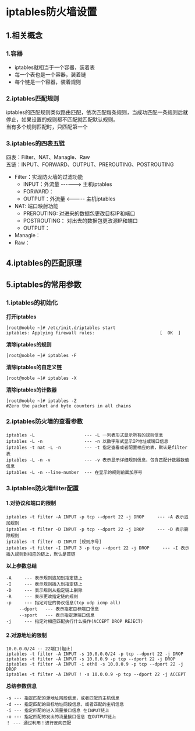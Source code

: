 # iptables防火墙设置

## 1.相关概念

### 1.容器
- iptables就相当于一个容器，装着表
- 每一个表也是一个容器，装着链
- 每个链是一个容器，装着规则

### 2.iptables匹配规则
iptables的匹配规则类似路由匹配，依次匹配每条规则，当成功匹配一条规则后就停止，如果设置的规则都不匹配就匹配默认规则。<br>
当有多个规则匹配时，只匹配第一个<br>

### 3.iptables的四表五链
四表：Filter、NAT、Managle、Raw<br>
五链：INPUT、FORWARD、OUTPUT、PREROUTING、POSTROUTING

- Filter：实现防火墙的过滤功能
  - INPUT：外流量 ------> 主机iptables
  - FORWARD：
  - OUTPUT：外流量 \<----- 主机iptables
- NAT: 端口映射功能
  - PREROUTING:   对进来的数据包更改目标IP和端口
  - POSTROUTING： 对出去的数据包更改源IP和端口
  - OUTPUT：
- Managle：
- Raw：

## 4.iptables的匹配原理

## 5.iptables的常用参数

### 1.iptables的初始化

**打开iptables**<br>
```
[root@noble ~]# /etc/init.d/iptables start
iptables: Applying firewall rules:                         [  OK  ]
```

**清除iptables的规则**<br>
```
[root@noble ~]# iptables -F
```

**清除iptables的自定义链**<br>
```
[root@noble ~]# iptables -X
```

**清除iptables的计数器**<br>
```
[root@noble ~]# iptables -Z
#Zero the packet and byte counters in all chains
```

### 2.iptables防火墙的查看参数

```
iptables -L                   --- -L 一列表形式显示所有的规则信息
iptables -L -n                --- -n 以数字形式显示IP地址或端口信息
iptables -t nat -L -n         --- -t 指定查看或者配置相应的表，默认是filter表
iptables -L -n -v             --- -v 表示显示详细规则信息，包含匹配计数器数值信息
iptables -L -n --line-number  --- 在显示的规则前面加序号
```

### 3.iptables防火墙filter配置

#### 1.对协议和端口的限制
```
iptables -t filter -A INPUT -p tcp --dport 22 -j DROP     --- -A 表示追加规则
iptables -t filter -D INPUT -p tcp --dport 22 -j DROP     --- -D 表示删除规则
iptables -t filter -D INPUT [规则序号]
iptables -t filter -I INPUT 3 -p tcp --dport 22 -j DROP     --- -I 表示插入规则到相应的链上，默认是首链
```

**以上参数总结**<br>
```
-A     --- 表示规则追加到指定链上
-I     --- 表示规则插入到指定链上
-D     --- 表示规则从指定链上删除
-R     --- 表示更改指定链的规则
-p     --- 指定对应的协议信息(tcp udp icmp all)
     --dport   --- 表示指定目标端口信息
     --sport   --- 表示指定源端口信息
-j     --- 指定对相应匹配执行什么操作(ACCEPT DROP REJECT)
```

#### 2.对源地址的限制

```
10.0.0.0/24 -- 22端口(阻止)
iptables -t filter -A INPUT -s 10.0.0.0/24 -p tcp --dport 22 -j DROP
iptables -t filter -A INPUT -s 10.0.0.9 -p tcp --dport 22 -j DROP
iptables -t filter -A INPUT -i eth0 -s 10.0.0.9 -p tcp --dport 22 -j DROP
iptables -t filter -A INPUT ! -s 10.0.0.9 -p tcp --dport 22 -j ACCEPT
```
**总结参数信息**<br>

```
-s --- 指定匹配的源地址网段信息，或者匹配的主机信息
-d --- 指定匹配的目标地址网段信息，或者匹配的主机信息
-i --- 指定匹配的进入流量接口信息 在INPUT链上
-o --- 指定匹配的发出的流量接口信息 在OUTPUT链上
！ --- 通过利用！进行反向匹配
```





































#
